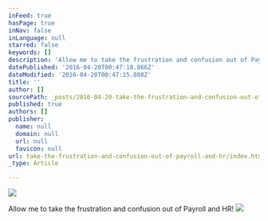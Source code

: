 ```yaml
---
inFeed: true
hasPage: true
inNav: false
inLanguage: null
starred: false
keywords: []
description: 'Allow me to take the frustration and confusion out of Payroll and HR!'
datePublished: '2016-04-20T00:47:18.866Z'
dateModified: '2016-04-20T00:47:15.808Z'
title: ''
author: []
sourcePath: _posts/2016-04-20-take-the-frustration-and-confusion-out-of-payroll-and-hr.md
published: true
authors: []
publisher:
  name: null
  domain: null
  url: null
  favicon: null
url: take-the-frustration-and-confusion-out-of-payroll-and-hr/index.html
_type: Article

---
```

![](https://the-grid-user-content.s3-us-west-2.amazonaws.com/d6f31381-6316-44d9-8c22-1596d915c2af.png)

Allow me to take the frustration and confusion out of Payroll and HR!
![](https://s3-us-west-2.amazonaws.com/the-grid-img/p/ef790efde0ca8c0c8d1518a6e29080edad763f54.png)